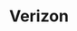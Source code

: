 ---
title: "Verizon"
url: /portland/verizon-northeast-martin-luther-king-junior-boulevard/
shop: mobile phone
---